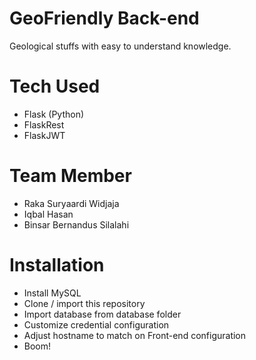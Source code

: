 # GeoFriendly Back-end
Geological stuffs with easy to understand knowledge.

# Tech Used
- Flask (Python)
- FlaskRest
- FlaskJWT

# Team Member
- Raka Suryaardi Widjaja
- Iqbal Hasan
- Binsar Bernandus Silalahi

# Installation
- Install MySQL
- Clone / import this repository
- Import database from database folder
- Customize credential configuration
- Adjust hostname to match on Front-end configuration
- Boom!